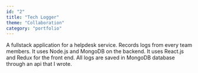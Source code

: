```yaml
---
id: "2"
title: "Tech Logger"
theme: "Collaboration"
category: "portfolio"
---
```


A fullstack application for a helpdesk service. Records logs from every team members. It uses Node.js and MongoDB on the backend. It uses React.js and Redux for the front end. All logs are saved in MongoDB database through an api that I wrote.
